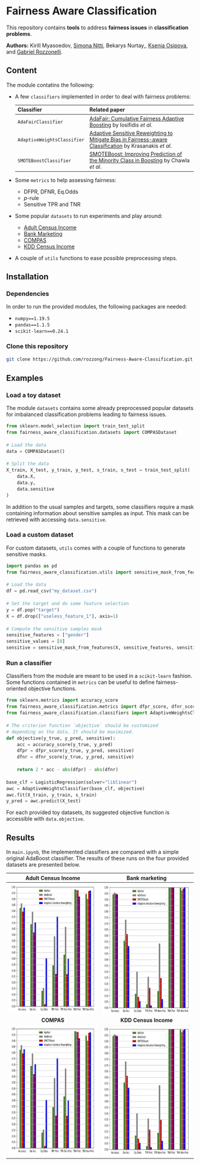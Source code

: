 
# Fairness Aware Classification

This repository contains **tools** to address **fairness issues** in **classification problems**.

**Authors:** Kirill Myasoedov, [Simona Nitti](https://github.com/simonanitti), Bekarys Nurtay,, [Ksenia Osipova](https://github.com/Ksenia-Osipova),  and [Gabriel Rozzonelli](https://github.com/rozzong).

## Content

The module contatins the following:

- A few `classifiers` implemented in order to deal with fairness problems:

	| Classifier                  | Related paper                                                                                                                                             |
	|-----------------------------|-----------------------------------------------------------------------------------------------------------------------------------------------------------|
	| `AdaFairClassifier`         | [AdaFair: Cumulative Fairness Adaptive Boosting](https://arxiv.org/abs/1909.08982) by Iosifidis *et al*.                                                  |
	| `AdaptiveWeightsClassifier` | [Adaptive Sensitive Reweighting to Mitigate Bias in Fairness-aware Classification](https://dl.acm.org/doi/10.1145/3178876.3186133) by Krasanakis *et al*. |
	| `SMOTEBoostClassifier`      | [SMOTEBoost: Improving Prediction of the Minority Class in Boosting](https://link.springer.com/chapter/10.1007/978-3-540-39804-2_12) by Chawla *et al*.   |
- Some `metrics` to help assessing fairness:
	- DFPR, DFNR, Eq.Odds
	- *p*-rule
	- Sensitive TPR and TNR
- Some popular `datasets` to run experiments and play around:
    - [Adult Census Income](https://archive.ics.uci.edu/ml/datasets/Adult)
    - [Bank Marketing](https://archive.ics.uci.edu/ml/datasets/Bank+Marketing)
    - [COMPAS](https://www.propublica.org/datastore/dataset/compas-recidivism-risk-score-data-and-analysis)
    - [KDD Census Income](https://archive.ics.uci.edu/ml/datasets/Census-Income+(KDD))

- A couple of `utils` functions to ease possible preprocessing steps.

## Installation

### Dependencies

In order to run the provided modules, the following packages are needed:

- `numpy==1.19.5`
- `pandas==1.1.5`
- `scikit-learn==0.24.1`

### Clone this repository

```bash
git clone https://github.com/rozzong/Fairness-Aware-Classification.git
```

## Examples

### Load a toy dataset

The module `datasets` contains some already preprocessed popular datasets for imbalanced classification problems leading to fairness issues.
```python
from sklearn.model_selection import train_test_split
from fairness_aware_classification.datasets import COMPASDataset

# Load the data
data = COMPASDataset()

# Split the data
X_train, X_test, y_train, y_test, s_train, s_test = train_test_split(
    data.X,
    data.y,
    data.sensitive
)
```
In addition to the usual samples and targets, some classifiers require a mask containing information about sensitive samples as input. This mask can be retrieved with accessing `data.sensitive`.

### Load a custom dataset

For custom datasets, `utils` comes with a couple of functions to generate sensitive masks.

```python
import pandas as pd
from fairness_aware_classification.utils import sensitive_mask_from_features

# Load the data
df = pd.read_csv("my_dataset.csv")

# Set the target and do some feature selection
y = df.pop("target")
X = df.drop(["useless_feature_1"], axis=1)

# Compute the sensitive samples mask
sensitive_features = ["gender"]
sensitive_values = [0]
sensitive = sensitive_mask_from_features(X, sensitive_features, sensitive_values)
```

### Run a classifier

Classifiers from the module are meant to be used in a `scikit-learn` fashion. Some functions contained in `metrics` can be useful to define fairness-oriented objective functions.

```python
from sklearn.metrics import accuracy_score
from fairness_aware_classification.metrics import dfpr_score, dfnr_score
from fairness_aware_classification.classifiers import AdaptiveWeightsClassifier

# The criterion function `objective` should be customized
# depending on the data. It should be maximized.
def objective(y_true, y_pred, sensitive):
    acc = accuracy_score(y_true, y_pred)
    dfpr = dfpr_score(y_true, y_pred, sensitive)
    dfnr = dfnr_score(y_true, y_pred, sensitive)
    
    return 2 * acc - abs(dfpr) - abs(dfnr)

base_clf = LogisticRegression(solver="liblinear")
awc = AdaptiveWeightsClassifier(base_clf, objective)
awc.fit(X_train, y_train, s_train)
y_pred = awc.predict(X_test)
```

For each provided toy datasets, its suggested objective function is accessible with `data.objective`.

## Results

In `main.ipynb`, the implemented classifiers are compared with a simple original AdaBoost classifier. The results of these runs on the four provided datasets are presented below.

| **Adult Census Income** | **Bank marketing** |
|:-:|:-:|
| <img src="https://github.com/rozzong/Fairness-Aware-Classification/blob/main/results_images/Adult.png" width="350" height="350"> | <img src="https://github.com/rozzong/Fairness-Aware-Classification/blob/main/results_images/KDD.png" width="350" height="350"> |
| **COMPAS** | **KDD Census Income** |
| <img src="https://github.com/rozzong/Fairness-Aware-Classification/blob/main/results_images/Adult.png" width="350" height="350"> | <img src="https://github.com/rozzong/Fairness-Aware-Classification/blob/main/results_images/KDD.png" width="350" height="350"> |

